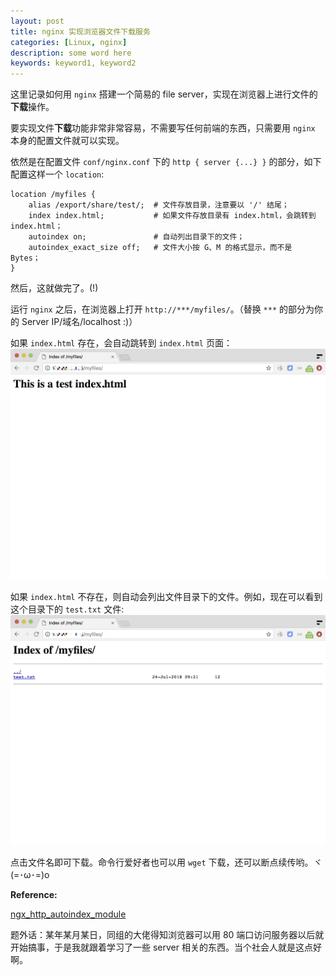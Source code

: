 ```yaml
---
layout: post
title: nginx 实现浏览器文件下载服务
categories: [Linux, nginx]
description: some word here
keywords: keyword1, keyword2
---
```


这里记录如何用 `nginx` 搭建一个简易的 file server，实现在浏览器上进行文件的**下载**操作。

要实现文件**下载**功能非常非常容易，不需要写任何前端的东西，只需要用 `nginx` 本身的配置文件就可以实现。

依然是在配置文件 `conf/nginx.conf` 下的 `http { server {...} }` 的部分，如下配置这样一个 `location`:

```
location /myfiles {
    alias /export/share/test/; 	# 文件存放目录，注意要以 '/' 结尾；
    index index.html;  		    # 如果文件存放目录有 index.html，会跳转到 index.html；
    autoindex on;               # 自动列出目录下的文件；
    autoindex_exact_size off;   # 文件大小按 G、M 的格式显示，而不是 Bytes；
}
```

然后，这就做完了。(!)

运行 `nginx` 之后，在浏览器上打开 `http://***/myfiles/`。（替换 `***` 的部分为你的 Server IP/域名/localhost :)）

如果 `index.html` 存在，会自动跳转到 `index.html` 页面：
![pic02](https://github.com/Miopas/miopas.github.io/blob/master/_posts/nginx_file_server_picture_02.jpg)


如果 `index.html` 不存在，则自动会列出文件目录下的文件。例如，现在可以看到这个目录下的 `test.txt` 文件:
![pic01](https://github.com/Miopas/miopas.github.io/blob/master/_posts/nginx_file_server_picture_01.jpg)


点击文件名即可下载。命令行爱好者也可以用 `wget` 下载，还可以断点续传哟。ヾ(=･ω･=)o


**Reference:**

[ngx_http_autoindex_module](http://nginx.org/en/docs/http/ngx_http_autoindex_module.html#autoindex)


题外话：某年某月某日，同组的大佬得知浏览器可以用 80 端口访问服务器以后就开始搞事，于是我就跟着学习了一些 server 相关的东西。当个社会人就是这点好啊。

